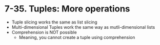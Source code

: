 # 7-35. Tuples: More operations


- Tuple slicing works the same as list slicing
- Multi-dimensional Tuples work the same way as mutli-dimensional lists
- Comprehension is NOT possible
  - Meaning, you cannot create a tuple using comprehension